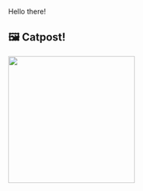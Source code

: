 Hello there!



## 🖼️ Catpost!

<sub>
    <img src="https://cdn2.thecatapi.com/images/MTczNTM4OQ.jpg" height="256">
</sub>

